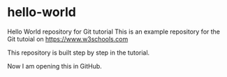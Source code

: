 # hello-world
Hello World repository for Git tutorial
This is an example repository for the Git tutoial on https://www.w3schools.com

This repository is built step by step in the tutorial.

Now I am opening this in GitHub.
